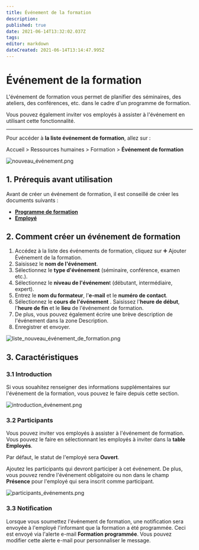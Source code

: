```yaml
---
title: Événement de la formation
description: 
published: true
date: 2021-06-14T13:32:02.037Z
tags: 
editor: markdown
dateCreated: 2021-06-14T13:14:47.995Z
---
```


# Événement de la formation

L'événement de formation vous permet de planifier des séminaires, des ateliers, des conférences, etc. dans le cadre d'un programme de formation.

Vous pouvez également inviter vos employés à assister à l'événement en utilisant cette fonctionnalité.

---

Pour accéder à **la liste événement de formation**, allez sur :

Accueil > Ressources humaines > Formation > **Événement de formation**

![nouveau_événement.png](/content/rh/training-event/nouveau_événement.png)

## 1. Prérequis avant utilisation

Avant de créer un événement de formation, il est conseillé de créer les documents suivants :

- **[Programme de formation](/dokos/hrms/cycle-de-vie/training-program)**
- **[Employé](/dokos/hrms/cycle-de-vie/employee)**

## 2. Comment créer un événement de formation 

1. Accédez à la liste des événements de formation, cliquez sur :heavy_plus_sign: Ajouter Événement de la formation.
2. Saisissez le **nom de l'événement**.
3. Sélectionnez le **type d'événement** (séminaire, conférence, examen etc.).
4. Sélectionnez le **niveau de l'événemen**t (débutant, intermédiaire, expert).
5. Entrez le **nom du formateur**, l'**e-mail** et le **numéro de contact**.
6. Sélectionnez le **cours de l'événement** . Saisissez l'**heure de début**, l'**heure de fin** et le **lieu** de l'événement de formation.
7. De plus, vous pouvez également écrire une brève description de l'événement dans la zone Description.
8. Enregistrer et envoyer.

![liste_nouveau_événement_de_formation.png](/content/rh/training-event/liste_nouveau_événement_de_formation.png)

## 3. Caractéristiques

### 3.1 Introduction

Si vous souahitez renseigner des informations supplémentaires sur l'événement de la formation, vous pouvez le faire depuis cette section.

![introduction_événement.png](/content/rh/training-event/introduction_événement.png)

### 3.2 Participants

Vous pouvez inviter vos employés à assister à l'événement de formation. Vous pouvez le faire en sélectionnant les employés à inviter dans la **table Employés**.

Par défaut, le statut de l'employé sera **Ouvert**.

Ajoutez les participants qui devront participer à cet événement.
De plus, vous pouvez rendre l'événement obligatoire ou non dans le champ **Présence** pour l'employé qui sera inscrit comme participant.

![participants_événements.png](/content/rh/training-event/participants_événements.png)

### 3.3 Notification

Lorsque vous soumettez l'événement de formation, une notification sera envoyée à l'employé l'informant que la formation a été programmée. Ceci est envoyé via l'alerte e-mail **Formation programmée**. Vous pouvez modifier cette alerte e-mail pour personnaliser le message.